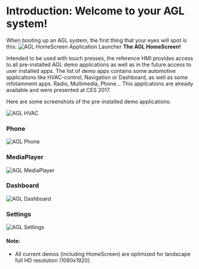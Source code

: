 # Introduction: Welcome to your AGL system!
When booting up an AGL system, the first thing that your eyes will spot is this:
![AGL HomeScreen Application Launcher](pictures/homescreen_applauncher.png)
**The AGL HomeScreen!**

Intended to be used with touch presses, the reference HMI provides access to all pre-installed AGL demo applications as well as in the future access to user installed apps. The list of demo apps contains some automotive applications like HVAC-control, Navigation or Dashboard, as well as some infotainment apps. Radio, Multimedia, Phone...
This applications are already available and were presented at CES 2017.

Here are some screenshots of the pre-installed demo applications:

![AGL HVAC](pictures/hvac.png)
### Phone
![AGL Phone](pictures/phone.png)
### MediaPlayer
![AGL MediaPlayer](pictures/multimedia.png)
### Dashboard
![AGL Dashboard](pictures/dashboard.png)
### Settings
![AGL Settings](pictures/settings.png)

#### Note:
* All current demos (including HomeScreen) are optimized for landscape full HD resolution (1080x1920).
